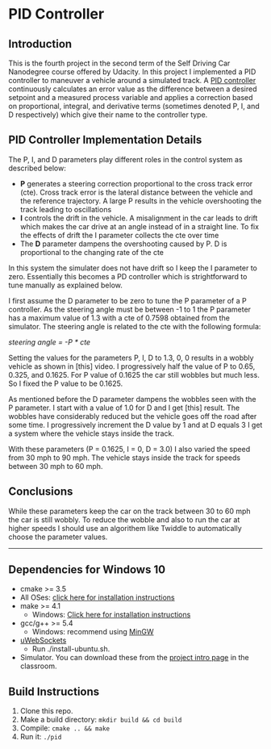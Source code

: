 # PID Controller 

## Introduction

This is the fourth  project in the second term of the Self Driving Car Nanodegree course offered by Udacity. In this project I implemented a PID controller to maneuver a vehicle around a simulated track. A [PID controller](https://en.wikipedia.org/wiki/PID_controller) continuously calculates an error value as the difference between a desired setpoint and a measured process variable and applies a correction based on proportional, integral, and derivative terms (sometimes denoted P, I, and D respectively) which give their name to the controller type. 

## PID Controller Implementation Details
The P, I, and D parameters play different roles in the control system as described below:
* **P** generates a steering correction proportional to the cross track error (cte). Cross track error is the lateral distance between the vehicle and the reference trajectory. A large P results in the vehicle overshooting the track leading to oscillations
* **I** controls the drift in the vehicle. A misalignment in the car leads to drift which makes the car drive at an angle instead of in a straight line. To fix the effects of drift the I parameter collects the cte over time
* The **D** parameter dampens the overshooting caused by P. D is proportional to the changing rate of the cte

In this system the simulater does not have drift so I keep the I parameter to zero. Essentially this becomes a PD controller which is  strightforward to tune manually as explained below.

I first assume the D parameter to be zero to tune the P parameter of a P controller. As the steering angle must be between -1 to 1 the P parameter has a maximum value of 1.3 with a cte of 0.7598 obtained from the simulator. The steering angle is related to the cte with the following formula:

*steering angle = -P * cte*

Setting the values for the parameters P, I, D to 1.3, 0, 0 results in a wobbly vehicle as shown in [this] video. I progressively half the value of P to 0.65, 0.325, and 0.1625. For P value of 0.1625 the car still wobbles but much less. So I fixed the P value to be 0.1625.

As mentioned before the D parameter dampens the wobbles seen with the P parameter. I start with a value of 1.0 for D and I get [this] result. The wobbles have considerably reduced but the vehicle goes off the road after some time. I progressively increment the D value by 1 and at D equals 3 I get a system where the vehicle stays inside the track.

With these parameters (P = 0.1625, I = 0, D = 3.0) I also varied the speed from 30 mph to 90 mph. The vehicle stays inside the track for speeds between 30 mph to 60 mph. 

## Conclusions
While these parameters keep the car on the track between 30 to 60 mph the car is still wobbly. To reduce the wobble and also to run the car at higher speeds I should use an algorithem like Twiddle to automatically choose the parameter values.

---

## Dependencies for Windows 10

* cmake >= 3.5
 * All OSes: [click here for installation instructions](https://cmake.org/install/)
* make >= 4.1
  * Windows: [Click here for installation instructions](http://gnuwin32.sourceforge.net/packages/make.htm)
* gcc/g++ >= 5.4
  * Windows: recommend using [MinGW](http://www.mingw.org/)
* [uWebSockets](https://github.com/uWebSockets/uWebSockets)
  * Run ./install-ubuntu.sh.
* Simulator. You can download these from the [project intro page](https://github.com/udacity/self-driving-car-sim/releases) in the classroom.

## Build Instructions

1. Clone this repo.
2. Make a build directory: `mkdir build && cd build`
3. Compile: `cmake .. && make`
4. Run it: `./pid`


